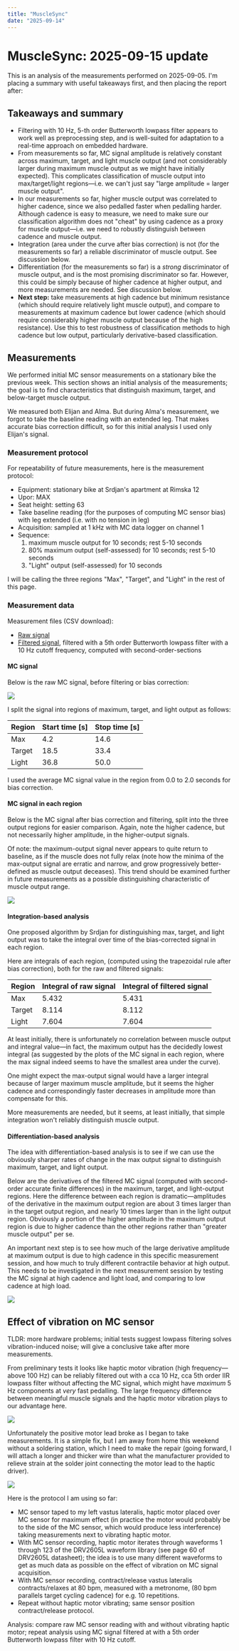 ```yaml
---
title: "MuscleSync"
date: "2025-09-14"
---
```


<script setup>
import Image from '@/Components/Image.vue'
</script>

# MuscleSync: 2025-09-15 update

This is an analysis of the measurements performed on 2025-09-05.
I'm placing a summary with useful takeaways first, and then placing the report after:

## Takeaways and summary

- Filtering with 10 Hz, 5-th order Butterworth lowpass filter appears to work well as preprocessing step, and is well-suited for adaptation to a real-time approach on embedded hardware.
- From measurements so far, MC signal amplitude is relatively constant across maximum, target, and light muscle output (and not considerably larger during maximum muscle output as we might have initially expected). This complicates classification of muscle output into max/target/light regions—i.e. we can't just say "large amplitude = larger muscle output".
- In our measurements so far, higher muscle output was correlated to higher cadence, since we also pedalled faster when pedalling harder. Although cadence is easy to measure, we need to make sure our classification algorithm does not "cheat" by using cadence as a proxy for muscle output—i.e. we need to robustly distinguish between cadence and muscle output.
- Integration (area under the curve after bias correction) is not (for the measurements so far) a reliable discriminator of muscle output. See discussion below.
- Differentiation (for the measurements so far) is a *strong* discriminator of muscle output, and is the most promising discriminator so far. However, this could be simply because of higher cadence at higher output, and more measurements are needed. See discussion below.
- **Next step:** take measurements at high cadence but minimum resistance (which should require relatively light muscle output), and compare to measurements at maximum cadence but lower cadence (which should require considerably higher muscle output because of the high resistance). 
  Use this to test robustness of classification methods to high cadence but low output, particularly derivative-based classification.

## Measurements

We performed initial MC sensor measurements on a stationary bike the previous week.
This section shows an initial analysis of the measurements; the goal is to find characteristics that distinguish maximum, target, and below-target muscle output.

We measured both Elijan and Alma.
But during Alma's measurement, we forgot to take the baseline reading with an extended leg. That makes accurate bias correction difficult, so for this initial analysis I used only Elijan's signal.

### Measurement protocol

For repeatability of future measurements, here is the measurement protocol:

- Equipment: stationary bike at Srdjan's apartment at Rimska 12
- Upor: MAX
- Seat height: setting 63
- Take baseline reading (for the purposes of computing MC sensor bias) with leg extended (i.e. with no tension in leg)
- Acquisition: sampled at 1 kHz with MC data logger on channel 1
- Sequence:
  1. maximum muscle output for 10 seconds; rest 5-10 seconds
  1. 80% maximum output (self-assessed) for 10 seconds; rest 5-10 seconds
  1. "Light" output (self-assessed) for 10 seconds

I will be calling the three regions "Max", "Target", and "Light" in the rest of this page.

### Measurement data

Measurement files (CSV download):

- [Raw signal](/musclesync/csv/mc-2025-09-05.csv)
- [Filtered signal](/musclesync/csv/mc-2025-09-05.csv), filtered with a 5th order Butterworth lowpass filter with a 10 Hz cutoff frequency, computed with second-order-sections

#### MC signal

Below is the raw MC signal, before filtering or bias correction:

<Image src="./img/raw.jpg" caption='The raw MC signal, before filtering or bias correction. The sequence is maximum output, 80% (self-assessed) maximum output, and "light" output. Note that cadence is considerably higher at higher output, but that the MC signal amplitude is relatively consistent throughout.' />

I split the signal into regions of maximum, target, and light output as follows:

| Region | Start time [s] | Stop time [s] |
| - | - | - |
| Max | 4.2 | 14.6 |
| Target | 18.5 | 33.4 |
| Light | 36.8 | 50.0 |

I used the average MC signal value in the region from 0.0 to 2.0 seconds for bias correction. 

#### MC signal in each region

Below is the MC signal after bias correction and filtering, split into the three output regions for easier comparison.
Again, note the higher cadence, but not necessarily higher amplitude, in the higher-output signals.

Of note: the maximum-output signal never appears to quite return to baseline, as if the muscle does not fully relax (note how the minima of the max-output signal are erratic and narrow, and grow progressively better-defined as muscle output deceases).
This trend should be examined further in future measurements as a possible distinguishing characteristic of muscle output range.

<Image src="./img/raw-regions-filt.jpg" caption='The MC signal after bias correction and filtering, split into max, target, and light output.' />

#### Integration-based analysis

One proposed algorithm by Srdjan for distinguishing max, target, and light output was to take the integral over time of the bias-corrected signal in each region.

Here are integrals of each region, (computed using the trapezoidal rule after bias correction), both for the raw and filtered signals:

| Region | Integral of raw signal |  Integral of filtered signal |
| - | - | - |
| Max | 5.432 | 5.431 |
| Target | 8.114 | 8.112 |
| Light | 7.604 | 7.604 |

At least initially, there is unfortunately no correlation between muscle output and integral value—in fact, the maximum output has the decidedly lowest integral (as suggested by the plots of the MC signal in each region, where the max signal indeed seems to have the smallest area under the curve).

One might expect the max-output signal would have a larger integral because of larger maximum muscle amplitude, but it seems the higher cadence and correspondingly faster decreases in amplitude more than compensate for this.

More measurements are needed, but it seems, at least initially, that simple integration won't reliably distinguish muscle output.

#### Differentiation-based analysis

The idea with differentiation-based analysis is to see if we can use the obviously sharper rates of change in the max output signal to distinguish maximum, target, and light output.

Below are the derivatives of the filtered MC signal (computed with second-order accurate finite differences) in the maximum, target, and light-output regions.
Here the difference between each region is dramatic—amplitudes of the derivative in the maximum output region are about 3 times larger than in the target output region, and nearly 10 times larger than in the light output region.
Obviously a portion of the higher amplitude in the maximum output region is due to higher cadence than the other regions rather than "greater muscle output" per se.

An important next step is to see how much of the large derivative amplitude at maximum output is due to high cadence in this specific measurement session, and how much to truly different contractile behavior at high output.
This needs to be investigated in the next measurement session by testing the MC signal at high cadence and light load, and comparing to low cadence at high load.

<Image src="./img/derivative-filt.jpg" caption='The derivative of the filtered MC signal in each region. Note the *dramatically* larger amplitudes at higher muscle output—some of this is due to higher cadence, but some might be due to bona fide faster contraction at high output, and could be used to distinguish muscle output regions.' />

## Effect of vibration on MC sensor

TLDR: more hardware problems; initial tests suggest lowpass filtering solves vibration-induced noise; will give a conclusive take after more measurements.

From preliminary tests it looks like haptic motor vibration (high frequency—above 100 Hz) can be reliably filtered out with a cca 10 Hz, cca 5th order IIR lowpass filter without affecting the MC signal, which might have *maximum* 5 Hz components at *very* fast pedalling.
The large frequency difference between meaningful muscle signals and the haptic motor vibration plays to our advantage here.

<Image src="./img/vibration-setup.jpg" caption="Setup for testing effect of vibration on MC signal." />

Unfortunately the positive motor lead broke as I began to take measurements.
It is a simple fix, but I am away from home this weekend without a soldering station, which I need to make the repair (going forward, I will attach a longer and thicker wire than what the manufacturer provided to relieve strain at the solder joint connecting the motor lead to the haptic driver).

<Image src="./img/broken-motor-lead.jpg" caption="The positive motor lead (red wire) needs to be reattached to the haptic driver's positive output. I will do this back in Ljubljana where I have a soldering station." />

Here is the protocol I am using so far:

- MC sensor taped to my left vastus lateralis, haptic motor placed over MC sensor for maximum effect (in practice the motor would probably be to the side of the MC sensor, which would produce less interference) taking measurements next to vibrating haptic motor.
- With MC sensor recording, haptic motor iterates through waveforms 1 through 123 of the DRV2605L waveform library (see page 60 of DRV2605L datasheet); the idea is to use many different waveforms to get as much data as possible on the effect of vibration on MC signal acquisition.
- With MC sensor recording, contract/release vastus lateralis contracts/relaxes at 80 bpm, measured with a metronome, (80 bpm parallels target cycling cadence) for e.g. 10 repetitions.
- Repeat without haptic motor vibrating; same sensor position contract/release protocol.

Analysis: compare raw MC sensor reading with and without vibrating haptic motor; repeat analysis using MC signal filtered at with a 5th order Butterworth lowpass filter with 10 Hz cutoff.


